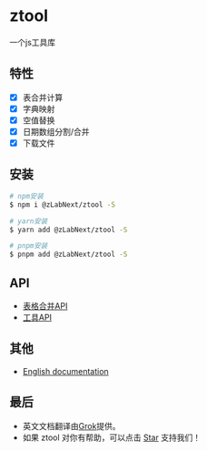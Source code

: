 # ztool

一个js工具库

## 特性

- [x] 表合并计算
- [x] 字典映射
- [x] 空值替换
- [x] 日期数组分割/合并
- [x] 下载文件

## 安装

```bash
# npm安装
$ npm i @zLabNext/ztool -S

# yarn安装
$ yarn add @zLabNext/ztool -S

# pnpm安装
$ pnpm add @zLabNext/ztool -S
```

## API

- [表格合并API](./docs/zh/mergeHelper.md)
- [工具API](./docs/zh/mingTool.md)

## 其他

- [English documentation](./README.md)

## 最后

- 英文文档翻译由[Grok](https://grok.com/)提供。
- 如果 ztool 对你有帮助，可以点击 [Star](https://github.com/Z-LabNext/ztool.git) 支持我们！
